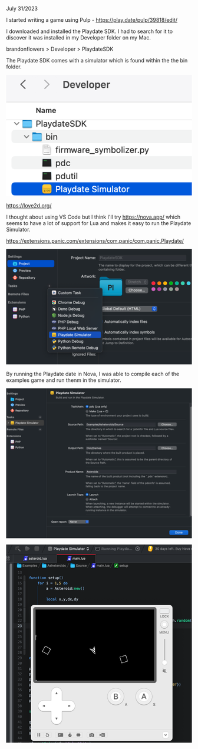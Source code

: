 July 31/2023

I started writing a game using Pulp - https://play.date/pulp/39818/edit/

I downloaded and installed the Playdate SDK. I had to search for it to discover it was installed in my Developer folder on my Mac.

brandonflowers > Developer > PlaydateSDK

The Playdate SDK comes with a simulator which is found within the the bin folder.

![simular location](./playdate/simulator.png)

https://love2d.org/

I thought about using VS Code but I think I'll try https://nova.app/ which seems to have a lot of support for Lua and makes it easy to run the Playdate Simulator.

https://extensions.panic.com/extensions/com.panic/com.panic.Playdate/

![simular location](./playdate/nova-playdate.png)

By running the Playdate date in Nova, I was able to compile each of the examples game and run thenm in the simulator.

![simular location](./playdate/asteroids-setup.png)

![simular location](./playdate/asteroids-simulator.png)
